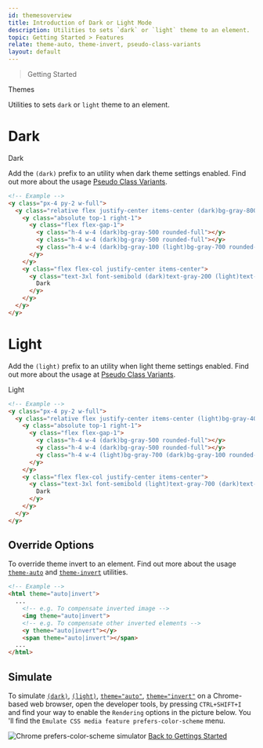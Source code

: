 ```yaml
---
id: themesoverview
title: Introduction of Dark or Light Mode
description: Utilities to sets `dark` or `light` theme to an element.
topic: Getting Started > Features
relate: theme-auto, theme-invert, pseudo-class-variants
layout: default
---
```


> Getting Started

<y class="-mt-4 pt-4 (xs)text-3xl (lg)text-5xl font-semibold gap-tight">
  Themes
</y>

Utilities to sets `dark` or `light` theme to an element.

# Dark

<y class="px-4 py-2 w-full">
  <y class="relative flex justify-center items-center bg-gray-800 border border-gray-800 h-48 w-full pattern ripple-lg rounded-lg overflow-hidden">
    <y class="absolute top-1 right-1">
      <y class="flex flex-gap-1">
        <y class="h-4 w-4 bg-gray-500 rounded-full"></y>
        <y class="h-4 w-4 bg-gray-500 rounded-full"></y>
        <y class="h-4 w-4 bg-gray-100 rounded-full"></y>
      </y>
    </y>
    <y class="flex flex-col justify-center items-center">
      <y class="text-3xl font-semibold text-gray-200">
        Dark
      </y>
    </y>
  </y>
</y>

Add the `(dark)` prefix to an utility when dark theme settings enabled. Find out more about the usage [Pseudo Class Variants](/pseudo-class-variants/#dark-mode-v1.1.0).

```html
<!-- Example -->
<y class="px-4 py-2 w-full">
  <y class="relative flex justify-center items-center (dark)bg-gray-800 (light)bg-gray-400 border (dark)border-gray-800 (light)border-gray-400 h-48 w-full pattern ripple-lg (light)text-gray-100 rounded-lg overflow-hidden">
    <y class="absolute top-1 right-1">
      <y class="flex flex-gap-1">
        <y class="h-4 w-4 (dark)bg-gray-500 rounded-full"></y>
        <y class="h-4 w-4 (dark)bg-gray-500 rounded-full"></y>
        <y class="h-4 w-4 (dark)bg-gray-100 (light)bg-gray-700 rounded-full"></y>
      </y>
    </y>
    <y class="flex flex-col justify-center items-center">
      <y class="text-3xl font-semibold (dark)text-gray-200 (light)text-gray-700">
        Dark
      </y>
    </y>
  </y>
</y>
```

# Light

Add the `(light)` prefix to an utility when light theme settings enabled. Find out more about the usage at [Pseudo Class Variants](/pseudo-class-variants/#light-mode-v1.1.5).

<y class="px-4 py-2 w-full">
  <y class="relative flex justify-center items-center bg-gray-400 border border-gray-400 h-48 w-full pattern ripple-lg text-gray-100 rounded-lg overflow-hidden">
    <y class="absolute top-0 left-0">
      <y class="h-48 w-full pattern ripple-lg"></y>
    </y>
    <y class="absolute top-1 right-1">
      <y class="flex flex-gap-1">
        <y class="h-4 w-4 bg-gray-500 rounded-full"></y>
        <y class="h-4 w-4 bg-gray-500 rounded-full"></y>
        <y class="h-4 w-4 bg-gray-700 rounded-full"></y>
      </y>
    </y>
    <y class="flex flex-col justify-center items-center">
      <y class="text-3xl font-semibold text-gray-700">
        Light
      </y>
    </y>
  </y>
</y>

```html
<!-- Example -->
<y class="px-4 py-2 w-full">
  <y class="relative flex justify-center items-center (light)bg-gray-400 (dark)bg-gray-800 border (light)border-gray-400 (dark)border-gray-800 h-48 w-full pattern ripple-lg (light)text-gray-100 rounded-lg overflow-hidden">
    <y class="absolute top-1 right-1">
      <y class="flex flex-gap-1">
        <y class="h-4 w-4 (dark)bg-gray-500 rounded-full"></y>
        <y class="h-4 w-4 (dark)bg-gray-500 rounded-full"></y>
        <y class="h-4 w-4 (light)bg-gray-700 (dark)bg-gray-100 rounded-full"></y>
      </y>
    </y>
    <y class="flex flex-col justify-center items-center">
      <y class="text-3xl font-semibold (light)text-gray-700 (dark)text-gray-200">
        Dark
      </y>
    </y>
  </y>
</y>
```

## Override Options

To override theme invert to an element. Find out more about the usage [`theme-auto`](/theme-auto/) and [`theme-invert`](/theme-invert/) utilities.

```html
<!-- Example -->
<html theme="auto|invert">
  ...
    <!-- e.g. To compensate inverted image -->
    <img theme="auto|invert">
    <!-- e.g. To compensate other inverted elements -->
    <y theme="auto|invert"></y>
    <span theme="auto|invert"></span>
  ...
</html>
```

## Simulate

To simulate [`(dark)`](/pseudo-class-variants/#dark-mode-v1.1.0), [`(light)`](/pseudo-class-variants/#light-mode-v1.1.5), [`theme="auto"`](/theme-auto/), [`theme="invert"`](/theme-invert/) on a Chrome-based web browser, open the developer tools, by pressing `CTRL+SHIFT+I` and find your way to enable the `Rendering` options in the picture below. You 'll find the `Emulate CSS media feature prefers-color-scheme` menu.

<y class="mx-4 py-4">
  <img theme="auto"
       class="w-full h-full object-fit object-center rounded-lg"
       src="/images/content/simulate_theme.jpg"
       loading="lazy"
       alt="Chrome prefers-color-scheme simulator">
</y>

<y class="mt-16 mx-auto max-w-sm">
  <a class="px-10 py-3 appearance-none (focus)outline-none text-md text-gray-800 (hover)text-gray-100 bg-gray-200 (hover)bg-gray-800 border-4 border-gray-300 (hover)border-gray-800 (focus)border-gray-800 rounded-lg transition duration-300 ease-in-out"
     href="/getting-started/"
     target="_self"
     rel="noopener">
    Back to
    <span class="font-semibold">
      Gettings Started
    </span>
  </a>
</y>